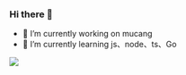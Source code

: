 ### Hi there 👋



- 🔭 I’m currently working on mucang
- 🌱 I’m currently learning js、node、ts、Go

![](https://github-readme-stats.vercel.app/api?username=sunshineLixun&theme=dark)
